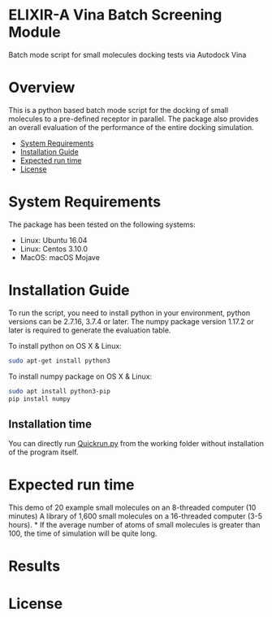 # ELIXIR-A Vina Batch Screening Module
Batch mode script for small molecules docking tests via Autodock Vina

# Overview
This is a python based batch mode script for the docking of small molecules to a pre-defined receptor in parallel. The package also provides an overall evaluation of the performance of the entire docking simulation.

- [System Requirements](#System-requirements)
- [Installation Guide](#Installation-Guide)
- [Expected run time](#Expected-run-time)
- [License](#license)

# System Requirements
The package has been tested on the following systems:

- Linux:  Ubuntu 16.04  
- Linux:  Centos 3.10.0
- MacOS:  macOS Mojave

# Installation Guide
To run the script, you need to install python in your environment, python versions can be 2.7.16, 3.7.4 or later. The numpy package version 1.17.2 or later is required to generate the evaluation table.

To install python on OS X & Linux:

```sh
sudo apt-get install python3
```

To install numpy package on OS X & Linux:

```sh
sudo apt install python3-pip
pip install numpy
```
## Installation time
You can directly run [Quickrun.py](./Vina_Docking_batch_source_code/Quickrun.py) from the working folder without installation of the program itself.

# Expected run time
This demo of 20 example small molecules on an 8-threaded computer (10 minutes)
A library of 1,600 small molecules on a 16-threaded computer (3-5 hours).
\* If the average number of atoms of small molecules is greater than 100, the time of simulation will be quite long.

# Results

# License
